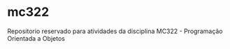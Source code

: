 # mc322
Repositorio reservado para atividades da disciplina MC322 - Programação Orientada a Objetos 
